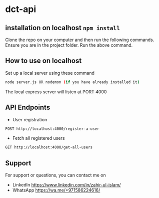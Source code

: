 # dct-api

## installation on localhost `npm install`

Clone the repo on your computer and then run the following commands. Ensure you are in the project folder. Run the above command.

## How to use on localhost

Set up a local server using these command

```sh
node server.js OR nodemon (if you have already installed it)
```

The local express server will listen at PORT 4000

## API Endpoints

- User registration
```sh
POST http://localhost:4000/register-a-user
```

- Fetch all registered users
```sh
GET http://localhost:4000/get-all-users
```

## Support
For support or questions, you can contact me on
- LinkedIn https://www.linkedin.com/in/zahir-ul-islam/
- WhatsApp https://wa.me/+971586224616/


